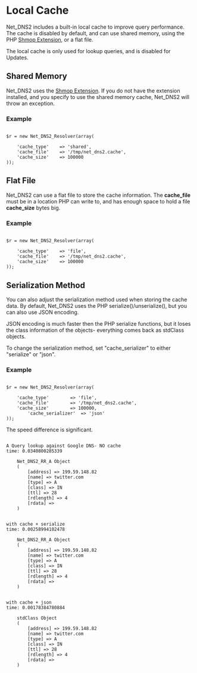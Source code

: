 # Local Cache #

Net\_DNS2 includes a built-in local cache to improve query performance. The cache is disabled by default, and can use shared memory, using the PHP [Shmop Extension](http://ca2.php.net/manual/en/book.shmop.php), or a flat file.

The local cache is only used for lookup queries, and is disabled for Updates.

## Shared Memory ##

Net\_DNS2 uses the [Shmop Extension](http://ca2.php.net/manual/en/book.shmop.php). If you do not have the extension installed, and you specify to use the shared memory cache, Net\_DNS2 will throw an exception.

### Example ###

```

$r = new Net_DNS2_Resolver(array(

	'cache_type'	=> 'shared',
	'cache_file'	=> '/tmp/net_dns2.cache',
	'cache_size'	=> 100000
));

```

## Flat File ##

Net\_DNS2 can use a flat file to store the cache information. The **cache\_file** must be in a location PHP can write to, and has enough space to hold a file **cache\_size** bytes big.

### Example ###

```

$r = new Net_DNS2_Resolver(array(

	'cache_type'	=> 'file',
	'cache_file'	=> '/tmp/net_dns2.cache',
	'cache_size'	=> 100000
));

```

## Serialization Method ##

You can also adjust the serialization method used when storing the cache data. By default, Net\_DNS2 uses the PHP serialize()/unserialize(), but you can also use JSON encoding.

JSON encoding is much faster then the PHP serialize functions, but it loses the class information of the objects- everything comes back as stdClass objects.

To change the serialization method, set "cache\_serializer" to either "serialize" or "json".

### Example ###

```

$r = new Net_DNS2_Resolver(array(

	'cache_type'	    => 'file',
	'cache_file'	    => '/tmp/net_dns2.cache',
	'cache_size'	    => 100000,
        'cache_serializer'  => 'json'
));

```

The speed difference is significant.

```

A Query lookup against Google DNS- NO cache
time: 0.0340800285339

	Net_DNS2_RR_A Object
	(
	    [address] => 199.59.148.82
	    [name] => twitter.com
	    [type] => A
	    [class] => IN
	    [ttl] => 28
	    [rdlength] => 4
	    [rdata] => 
	)


with cache + serialize
time: 0.00258994102478

	Net_DNS2_RR_A Object
	(
	    [address] => 199.59.148.82
	    [name] => twitter.com
	    [type] => A
	    [class] => IN
	    [ttl] => 28
	    [rdlength] => 4
	    [rdata] => 
	)


with cache + json
time: 0.00178384780884

	stdClass Object
	(
	    [address] => 199.59.148.82
	    [name] => twitter.com
	    [type] => A
	    [class] => IN
	    [ttl] => 28
	    [rdlength] => 4
	    [rdata] => 
	)


```